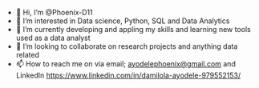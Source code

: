 - 👋 Hi, I’m @Phoenix-D11
- 👀 I’m interested in Data science, Python, SQL and Data Analytics
- 🌱 I’m currently developing and appling my skills and learning new tools used as a data analyst
- 💞️ I’m looking to collaborate on research projects and anything data related
- 📫 How to reach me on via email; ayodelephoenix@gmail.com and LinkedIn https://www.linkedin.com/in/damilola-ayodele-979552153/

<!---
Phoenix-D11/Phoenix-D11 is a ✨ special ✨ repository because its `README.md` (this file) appears on your GitHub profile.
You can click the Preview link to take a look at your changes.
--->
